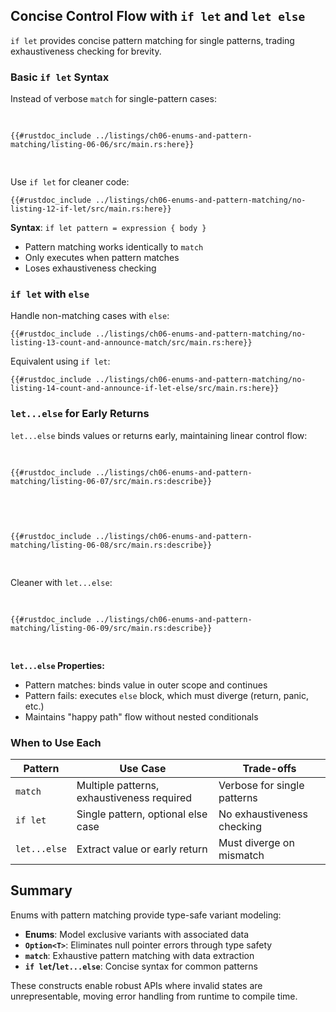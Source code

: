 ## Concise Control Flow with `if let` and `let else`

`if let` provides concise pattern matching for single patterns, trading exhaustiveness checking for brevity.

### Basic `if let` Syntax

Instead of verbose `match` for single-pattern cases:

<Listing number="6-6" caption="A `match` that only cares about executing code when the value is `Some`">

```rust,editable
{{#rustdoc_include ../listings/ch06-enums-and-pattern-matching/listing-06-06/src/main.rs:here}}
```

</Listing>

Use `if let` for cleaner code:

```rust,editable
{{#rustdoc_include ../listings/ch06-enums-and-pattern-matching/no-listing-12-if-let/src/main.rs:here}}
```

**Syntax**: `if let pattern = expression { body }`

- Pattern matching works identically to `match`
- Only executes when pattern matches
- Loses exhaustiveness checking

### `if let` with `else`

Handle non-matching cases with `else`:

```rust,editable
{{#rustdoc_include ../listings/ch06-enums-and-pattern-matching/no-listing-13-count-and-announce-match/src/main.rs:here}}
```

Equivalent using `if let`:

```rust,editable
{{#rustdoc_include ../listings/ch06-enums-and-pattern-matching/no-listing-14-count-and-announce-if-let-else/src/main.rs:here}}
```

### `let...else` for Early Returns

`let...else` binds values or returns early, maintaining linear control flow:

<Listing number="6-7" caption="Checking whether a state existed in 1900 by using conditionals nested inside an `if let`.">

```rust,editable
{{#rustdoc_include ../listings/ch06-enums-and-pattern-matching/listing-06-07/src/main.rs:describe}}
```

</Listing>

<Listing number="6-8" caption="Using `if let` to produce a value or return early.">

```rust,editable
{{#rustdoc_include ../listings/ch06-enums-and-pattern-matching/listing-06-08/src/main.rs:describe}}
```

</Listing>

Cleaner with `let...else`:

<Listing number="6-9" caption="Using `let...else` to clarify the flow through the function.">

```rust,editable
{{#rustdoc_include ../listings/ch06-enums-and-pattern-matching/listing-06-09/src/main.rs:describe}}
```

</Listing>

**`let...else` Properties:**
- Pattern matches: binds value in outer scope and continues
- Pattern fails: executes `else` block, which must diverge (return, panic, etc.)
- Maintains "happy path" flow without nested conditionals

### When to Use Each

| Pattern | Use Case | Trade-offs |
|---------|----------|------------|
| `match` | Multiple patterns, exhaustiveness required | Verbose for single patterns |
| `if let` | Single pattern, optional else case | No exhaustiveness checking |
| `let...else` | Extract value or early return | Must diverge on mismatch |

## Summary

Enums with pattern matching provide type-safe variant modeling:

- **Enums**: Model exclusive variants with associated data
- **`Option<T>`**: Eliminates null pointer errors through type safety
- **`match`**: Exhaustive pattern matching with data extraction
- **`if let`/`let...else`**: Concise syntax for common patterns

These constructs enable robust APIs where invalid states are unrepresentable, moving error handling from runtime to compile time.
